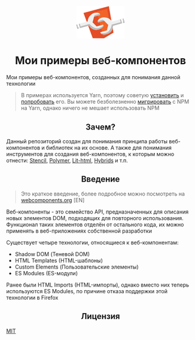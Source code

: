 <div align="center">
  <img width="130" alt="Логотип веб-компонентов" src="/logos/web-components.svg">
</div>

<h1 align="center">Мои примеры веб-компонентов</h1>

Мои примеры веб-компонентов, созданных для понимания данной технологии

> В примерах используется Yarn, поэтому советую [установить](https://yarnpkg.com/en/docs/install) и [попробовать](https://yarnpkg.com/en/docs/getting-started) его. Вы можете безболезненно [мигрировать](https://yarnpkg.com/lang/en/docs/migrating-from-npm/) с NPM на Yarn, однако ничего не мешает использовать NPM

<h2 align="center">Зачем?</h2>

Данный репозиторий создан для понимания принципа работы веб-компонентов и библиотек на их основе. А также для понимания инструментов для создания веб-компонентов, к которым можно отнести: [Stencil](https://github.com/ionic-team/stencil), [Polymer](https://github.com/Polymer/polymer), [Lit-html](https://github.com/Polymer/lit-html), [Hybrids](https://github.com/hybridsjs/hybrids) и т.п.

<h2 align="center">Введение</h2>

> Это краткое введение, более подробное можно посмотреть на [webcomponents.org](https://www.webcomponents.org/introduction) [EN]

Веб-компоненты - это семейство API, предназначенных для описания новых элементов DOM, подходящих для повторного использования. Функционал таких элементов отделён от остального кода, их можно применять в веб-приложениях собственной разработки

Существует четыре технологии, относящиеся к веб-компонентам:

- Shadow DOM (Теневой DOM)
- HTML Templates (HTML-шаблоны)
- Custom Elements (Пользовательские элементы)
- ES Modules (ES-модули)

Ранее были HTML Imports (HTML-импорты), однако вместо них теперь используются ES Modules, по причине отказа поддержки этой технологии в Firefox

<h2 align="center">Лицензия</h2>

[MIT](/LICENSE)
